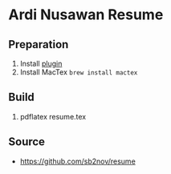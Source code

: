 # Ardi Nusawan Resume

## Preparation
1. Install [plugin](https://github.com/lervag/vimtex?tab=readme-ov-file#vim-plug)
1. Install MacTex `brew install mactex`

## Build
1. pdflatex resume.tex

## Source
- https://github.com/sb2nov/resume
